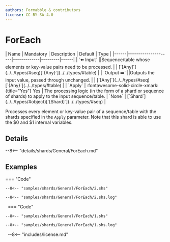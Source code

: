 ```yaml
---
authors: Formabble & contributors
license: CC-BY-SA-4.0
---
```



# ForEach

<div class="sh-parameters" markdown="1">
| Name | Mandatory | Description | Default | Type |
|------|---------------------|-------------|---------|------|
| `⬅️ Input` ||Sequence/table whose elements or key-value pairs need to be processed. | | [`[Any]`](../../types/#seq)[`{Any}`](../../types/#table) |
| `Output ➡️` ||Outputs the input value, passed through unchanged. | | [`[Any]`](../../types/#seq)[`{Any}`](../../types/#table) |
| `Apply` | :fontawesome-solid-circle-xmark:{title="Yes"} Yes  | The processing logic (in the form of a shard or sequence of shards) to apply to the input sequence/table. | `None` | [`Shard`](../../types/#object)[`[Shard]`](../../types/#seq) |

</div>

Processes every element or key-value pair of a sequence/table with the shards specified in the `Apply` parameter. Note that this shard is able to use the $0 and $1 internal variables.

## Details

--8<-- "details/shards/General/ForEach.md"


## Examples

=== "Code"

  ```x86asm linenums="1"
  --8<-- "samples/shards/General/ForEach/2.shs"
  ```

  ```
  --8<-- "samples/shards/General/ForEach/2.shs.log"
  ```
&nbsp;
=== "Code"

  ```x86asm linenums="1"
  --8<-- "samples/shards/General/ForEach/1.shs"
  ```

  ```
  --8<-- "samples/shards/General/ForEach/1.shs.log"
  ```
&nbsp;
--8<-- "includes/license.md"

